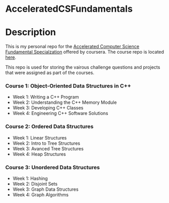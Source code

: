 # AcceleratedCSFundamentals

# Description
This is my personal repo for the [Accelerated Computer Science Fundamental Specialzation](https://www.coursera.org/specializations/cs-fundamentals) offered by coursera. The course repo is located [here](https://github.com/wadefagen/coursera.git).

This repo is used for storing the vairous challenge questions and projects that were assigned as part of the courses.

### Course 1: Object-Oriented Data Structures in C++
* Week 1: Writing a C++ Program
* Week 2: Understanding the C++ Memory Module
* Week 3: Developing C++ Classes
* Week 4: Engineering C++ Software Solutions


### Course 2: Ordered Data Structures
* Week 1: Linear Structures
* Week 2: Intro to Tree Structures
* Week 3: Avanced Tree Structures
* Week 4: Heap Structures


### Course 3: Unordered Data Structures
* Week 1: Hashing
* Week 2: Disjoint Sets
* Week 3: Graph Data Structures
* Week 4: Graph Algorithms

